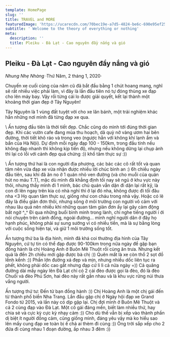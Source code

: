 ```yaml
---
template: HomePage
slug: ''
title: TRAVEL and MORE
featuredImage: 'https://ucarecdn.com/70bec19e-a7d5-4824-be6c-690e95ef25b2/'
subtitle: ' Welcome to the theory of everything or nothing'
meta:
  description: ''
  title: Pleiku - Đà Lạt - Cao nguyên đầy nắng và gió
---
```

## **Pleiku - Đà Lạt - Cao nguyên đầy nắng và gió**

_Nhung Nhẹ Nhàng_  ·Thứ Năm, 2 tháng 1, 2020·

Chuyến xe cuối cùng của năm cũ đã bắt đầu bằng 1 chút hoang mang, nghĩ sẽ rất nhiều việc phải làm, vì đây là lần đầu tiên nó tự đóng thùng xe đạp cho lên máy bay. Vậy rồi từng cái lo được giải quyết, kết lại thành một khoảng thời gian đẹp ở Tây Nguyên!

Tây Nguyên là 1 vùng đất tuyệt vời cho xe lăn bánh, một trải nghiệm  khác hẳn những nơi mình đã từng đạp xe qua.

\    Ấn tượng đầu tiên là thời tiết đẹp. Chắc cũng do mình tới đúng thời gian đẹp. Khi các vườn cafe đang mùa thu hoạch, dã quỳ nở vàng ươm hai bên đường, thời tiết khô ráo và trong veo (ngược hẳn với không khí lạnh ẩm và bẩn của Hà Nội). Dự định mỗi ngày đạp 100 - 150km, trong đầu tính nếu không đạp nhanh thì không kịp tiến độ, nhưng nếu không dừng lại chụp ảnh thì lại có lỗi với cảnh đẹp quá chừng :)) khổ tâm thực sự :))

\    Ấn tượng thứ hai là con người địa phương, các bác các cô rất tốt và quan tâm nên vừa đạp xe vừa nhận được nhiều lời chúc bình an :)  6h chiều ngày đầu tiên, sau khi đã ăn no ở 1 quán nhỏ ven đường (và cho muỗi của quán hút no máu T.T), mặc dù mình đã khẳng định tối nay sẽ ngủ ở khu vực này thôi, nhưng thấy mình đi 1 mình, bác chủ quán vẫn dặn đi dặn lại rất kỹ, là con đi lên ngay trên kia có nhà nghỉ thì ở lại đó nha, không được đi tối đâu nha <3 Họ quan tâm thực sự, giống như con cháu trong nhà vậy. Hoặc có lẽ đây là điều giản đơn thôi, nhưng sống ở môi trường con người vô cảm với nhau lâu quá nên nhiều khi những quan tâm giản đơn ấy lại gây cảm động bất ngờ ^_^ Đi qua những buổi bình minh trong lành, chỉ nghe tiếng người í ới nói chuyện trên cánh đồng, ngoài đường... mình nghĩ người dân ở đây họ hạnh phúc, không phải sự sung sướng vì có nhiều tiền, mà là sự bằng lòng với cuộc sống hiện tại, và giữ 1 môi trường sống tốt.

Ấn tượng thứ ba là địa hình, mình đã khá coi thường địa hình của Tây Nguyên, cứ tự tin có thể đạp được 90-100km trong nửa ngày để gặp bạn đồng hành là chị Hoàng Anh ở Buôn Mê Thuột rồi cùng ăn trưa. Nhưng kết quả là đến 2h chiều mới gặp được bà chị :)) Quên mất là xe còn thồ 2 sọt đồ lềnh kềnh :)) Phần lớn đường xá đẹp và mịn, nhưng nhiều dốc liên tục ra phết, không phải dốc cao gắt nhưng đạp cứ lì lì cả nửa ngày =)) Cả quãng đường dài mấy ngày lên Đà Lạt chỉ có 2 cái đèo được gọi là đèo, đó là đèo Chuối và đèo Phú Sơn, hai đèo này rất gần nhau và  là khu vực rừng núi thưa vắng người.

Ấn tượng thứ tư: Đến từ bạn đồng hành :)) Chị Hoàng Anh là một chị gái đến từ thành phố biển Nha Trang. Lần đầu gặp chị ở Ngày hội đạp xe Grand Fondo từ 2015, và lần này có dịp gặp lại. Chị đợi mình ở Buôn Mê Thuột và cả 2 cùng đạp vào Đà Lạt. Một cô gái đáng mến, biết làm nhiều thứ, hay chia sẻ và cực kỳ cực kỳ nhạy cảm :)) Cho dù thế vẫn bị xếp vào thành phần dị biệt ít người đồng cảm, cũng giống mình, đáng yêu vậy mà ko hiểu sao lên mấy cung đạp xe toàn bị ế chả ai thèm đi cùng :))  Ông trời sắp xếp cho 2 đứa đi cùng nhau 1 đoạn đường, ấp nhau 3 đêm :))
